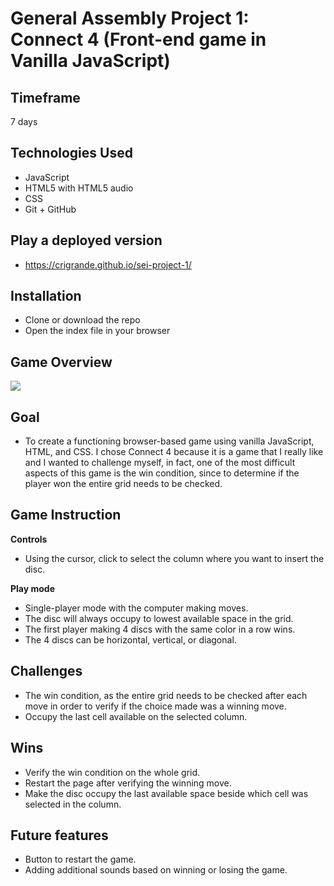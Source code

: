 # General Assembly Project 1:  Connect 4 (Front-end game in Vanilla JavaScript)

## Timeframe

7 days

## Technologies Used

* JavaScript 
* HTML5 with HTML5 audio
* CSS
* Git + GitHub 

## Play a deployed version

* https://crigrande.github.io/sei-project-1/

## Installation

* Clone or download the repo
* Open the index file in your browser

## Game Overview

<img src="http://res.cloudinary.com/dbc3fejob/image/upload/v1628678773/Readme%20project%201/screencapture-crigrande-github-io-sei-project-1-2021-08-04-17_57_36_pf5xm1.png">

## Goal

* To create a functioning browser-based game using vanilla JavaScript, HTML, and CSS. I chose Connect 4 because it is a game that I really like and I wanted to challenge myself, in fact, one of the most difficult aspects of this game is the win condition, since to determine if the player won the entire grid needs to be checked. 

## Game Instruction

**Controls**

* Using the cursor, click to select the column where you want to insert the disc.

**Play mode**

* Single-player mode with the computer making moves.
* The disc will always occupy to lowest available space in the grid.
* The first player making 4 discs with the same color in a row wins.
* The 4 discs can be horizontal, vertical, or diagonal.

## Challenges

* The win condition, as the entire grid needs to be checked after each move in order to verify if the choice made was a winning move.
* Occupy the last cell available on the selected column.

## Wins

* Verify the win condition on the whole grid.
* Restart the page after verifying the winning move.
* Make the disc occupy the last available space beside which cell was selected in the column.

## Future features

* Button to restart the game.
* Adding additional sounds based on winning or losing the game.
